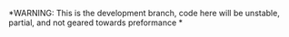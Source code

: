 *WARNING: This is the development branch, code here will be unstable, partial, and not geared towards preformance *



